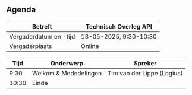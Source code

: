 ## Agenda

| Betreft                | Technisch Overleg API |
| ---------------------- | ------------------------------- |
| Vergaderdatum en -tijd | 13-05-2025, 9:30-10:30         |
| Vergaderplaats         | Online |                         |

| Tijd | Onderwerp |Spreker|
| --- | --- | --- |  
| 9:30| Welkom & Mededelingen        |    Tim van der Lippe (Logius) |
| 10:30 | Einde |
